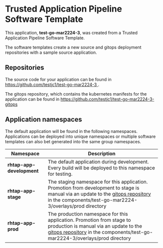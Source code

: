 # Trusted Application Pipeline Software Template

This application, **test-go-mar2224-3**, was created from a Trusted Application Pipeline Software Template.

The software templates create a new source and gitops deployment repositories with a sample source application. 

## Repositories

The source code for your application can be found in [https://github.com/testjc1/test-go-mar2224-3 ](https://github.com/testjc1/test-go-mar2224-3 ).
 
The gitops repository, which contains the kubernetes manifests for the application can be found in 
[https://github.com/testjc1/test-go-mar2224-3-gitops ](https://github.com/testjc1/test-go-mar2224-3-gitops ) 

## Application namespaces 

The default application will be found in the following namespaces. Applications can be deployed into unique namespaces or multiple software templates can also bet generated into the same group namespaces.  

|  Namespace   |  Description   |  
| -------- | -------- |   
| **rhtap-app-development** | The default application during development. Every build will be deployed to this namespace for testing. | 
| **rhtap-app-stage** | The staging namespace for this application. Promotion from development to stage is manual via an update to the [gitops repository](https://github.com/testjc1/test-go-mar2224-3-gitops ) in the components/test-go-mar2224-3/overlays/prod directory |  
| **rhtap-app-prod** | The production namespace for this application. Promotion from stage to production is manual via an update to the [gitops repository](https://github.com/testjc1/test-go-mar2224-3-gitops ) in the components/test-go-mar2224-3/overlays/prod directory | 